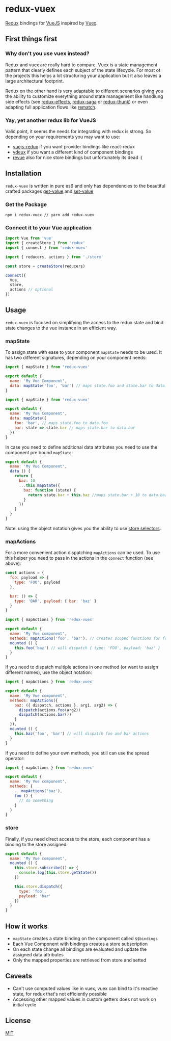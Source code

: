 # redux-vuex
[Redux](https://github.com/reduxjs/redux) bindings for [VueJS](https://github.com/vuejs/vue) inspired by [Vuex](https://github.com/vuejs/vuex).

## First things first

### Why don't you use vuex instead?

Redux and vuex are really hard to compare. Vuex is a state management pattern that clearly defines each subject of the state lifecycle. For most ot the projects this helps a lot structuring your application but it also leaves a large architectural footprint.

Redux on the other hand is very adaptable to different scenarios giving you the ability to customize everything around state management like handlung side effects (see [redux-effects](https://github.com/redux-effects/redux-effects), [redux-saga](https://github.com/redux-saga/redux-saga) or [redux-thunk](https://github.com/reduxjs/redux-thunk)) or even adapting full application flows like [rematch](https://github.com/rematch/rematch).

### Yay, yet another redux lib for VueJS

Valid point, it seems the needs for integrating with redux is strong. So depending on your requirements you may want to use:

* [vuejs-redux](https://github.com/titouancreach/vuejs-redux) if you want provider bindings like react-redux
* [vdeux](https://gitlab.com/citygro/vdeux) if you want a different kind of component bindings
* [revue](https://yarnpkg.com/en/package/revue) also for nice store bindings but unfortunately its dead :(

## Installation

`redux-vuex` is written in pure es6 and only has dependencies to the beautiful crafted packages [get-value](https://github.com/jonschlinkert/get-value) and [set-value](https://github.com/jonschlinkert/set-value)

### Get the Package

```
npm i redux-vuex // yarn add redux-vuex
```

### Connect it to your Vue application

```javascript
import Vue from 'vue'
import { createStore } from 'redux'
import { connect } from 'redux-vuex'

import { reducers, actions } from './store'

const store = createStore(reducers)

connect({
  Vue,
  store,
  actions // optional
})
```

## Usage

`redux-vuex` is focused on simplifying the access to the redux state and bind state changes to the vue instance in an efficient way. 

### mapState

To assign state with ease to your component `mapState` needs to be used. It has two different signatures, depending on your component needs:

```javascript
import { mapState } from 'redux-vuex'

export default {
  name: 'My Vue Component',
  data: mapState('foo', 'bar') // maps state.foo and state.bar to data.foo and data.bar
}
```

```javascript
import { mapState } from 'redux-vuex'

export default {
  name: 'My Vue Component',
  data: mapState({
    foo: 'bar', // maps state.foo to data.foo
    bar: state => state.bar // maps state.bar to data.bar
  }) 
}
```

In case you need to define additional data attributes you need to use the component pre bound `mapState`:

```javascript
export default {
  name: 'My Vue Component',
  data () {
    return {
      baz: 10
      ...this.mapState({
        baz: function (state) {
          return state.bar + this.baz //maps state.bar + 10 to data.baz
        }
      })
    }
  }
}
```

Note: using the object notation gives you the ability to use [store selectors](https://github.com/reduxjs/redux/blob/b3f1c1699293ee7d0f185c24ea45957ff865bfca/examples/shopping-cart/reducers/index.js#L10-L37).

### mapActions

For a more convenient action dispatching `mapActions` can be used. To use this helper you need to pass in the actions in the `connect` function (see above):

```javascript
const actions = {
  foo: payload => {
    type: 'FOO', payload
  },

  bar: () => {
    type: 'BAR', payload: { bar: 'baz' }
  }
}
```

```javascript
import { mapActions } from 'redux-vuex'

export default {
  name: 'My Vue component',
  methods: mapActions('foo', 'bar'), // creates scoped functions for foo and bar action
  mounted () {
    this.foo('baz') // will dispatch { type: 'FOO', payload: 'baz' }
  }
}
```

If you need to dispatch multiple actions in one method (or want to assign different names), use the object notation:

```javascript
import { mapActions } from 'redux-vuex'

export default {
  name: 'My Vue component',
  methods: mapActions({
    baz: ({ dispatch, actions }, arg1, arg2) => {
      dispatch(actions.foo(arg2))
      dispatch(actions.bar())
    }
  }),
  mounted () {
    this.baz('foo', 'bar') // will dispatch foo and bar actions
  }
}
```

If you need to define your own methods, you still can use the spread operator:

```javascript
import { mapActions } from 'redux-vuex'

export default {
  name: 'My Vue component',
  methods: {
    ...mapActions('baz'),
    foo () {
      // do something
    }
  }
}
```

### store

Finally, if you need direct access to the store, each component has a binding to the store assigned:

```javascript
export default {
  name: 'My Vue component',
  mounted () {
    this.store.subscribe(() => {
      console.log(this.store.getState())
    })

    this.store.dispatch({
      type: 'foo',
      payload: 'bar'
    })
  }
}
```

## How it works

* `mapState` creates a state binding on the component called `$$bindings`
* Each Vue Component with bindings creates a store subscription
* On each state change all bindings are evaluated and update the assigned data attributes
* Only the mapped properties are retrieved from store and setted

## Caveats

* Can't use computed values like in vuex, vuex can bind to it's reactive state, for redux that's not efficiently possible
* Accessing other mapped values in custom getters does not work on initial cycle

## License

[MIT](http://opensource.org/licenses/MIT)

